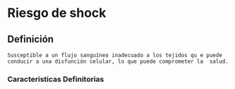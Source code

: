 # Riesgo de shock
## Definición
	Susceptible a un flujo sanguíneo inadecuado a los tejidos qu e puede conducir a una disfunción celular, lo que puede comprometer la  salud.

### Caracteristicas Definitorias


